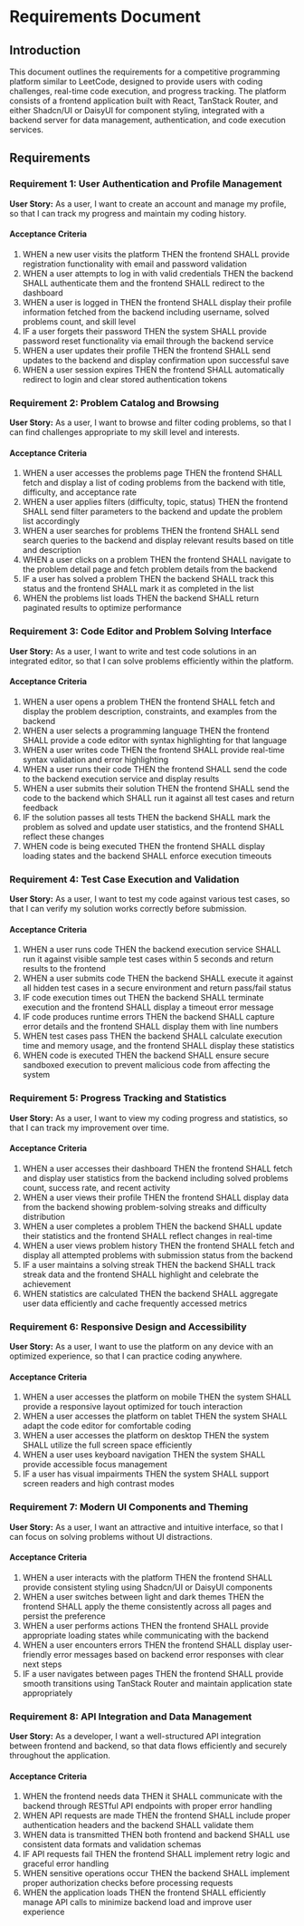 # Requirements Document

## Introduction

This document outlines the requirements for a competitive programming platform similar to LeetCode, designed to provide users with coding challenges, real-time code execution, and progress tracking. The platform consists of a frontend application built with React, TanStack Router, and either Shadcn/UI or DaisyUI for component styling, integrated with a backend server for data management, authentication, and code execution services.

## Requirements

### Requirement 1: User Authentication and Profile Management

**User Story:** As a user, I want to create an account and manage my profile, so that I can track my progress and maintain my coding history.

#### Acceptance Criteria

1. WHEN a new user visits the platform THEN the frontend SHALL provide registration functionality with email and password validation
2. WHEN a user attempts to log in with valid credentials THEN the backend SHALL authenticate them and the frontend SHALL redirect to the dashboard
3. WHEN a user is logged in THEN the frontend SHALL display their profile information fetched from the backend including username, solved problems count, and skill level
4. IF a user forgets their password THEN the system SHALL provide password reset functionality via email through the backend service
5. WHEN a user updates their profile THEN the frontend SHALL send updates to the backend and display confirmation upon successful save
6. WHEN a user session expires THEN the frontend SHALL automatically redirect to login and clear stored authentication tokens

### Requirement 2: Problem Catalog and Browsing

**User Story:** As a user, I want to browse and filter coding problems, so that I can find challenges appropriate to my skill level and interests.

#### Acceptance Criteria

1. WHEN a user accesses the problems page THEN the frontend SHALL fetch and display a list of coding problems from the backend with title, difficulty, and acceptance rate
2. WHEN a user applies filters (difficulty, topic, status) THEN the frontend SHALL send filter parameters to the backend and update the problem list accordingly
3. WHEN a user searches for problems THEN the frontend SHALL send search queries to the backend and display relevant results based on title and description
4. WHEN a user clicks on a problem THEN the frontend SHALL navigate to the problem detail page and fetch problem details from the backend
5. IF a user has solved a problem THEN the backend SHALL track this status and the frontend SHALL mark it as completed in the list
6. WHEN the problems list loads THEN the backend SHALL return paginated results to optimize performance

### Requirement 3: Code Editor and Problem Solving Interface

**User Story:** As a user, I want to write and test code solutions in an integrated editor, so that I can solve problems efficiently within the platform.

#### Acceptance Criteria

1. WHEN a user opens a problem THEN the frontend SHALL fetch and display the problem description, constraints, and examples from the backend
2. WHEN a user selects a programming language THEN the frontend SHALL provide a code editor with syntax highlighting for that language
3. WHEN a user writes code THEN the frontend SHALL provide real-time syntax validation and error highlighting
4. WHEN a user runs their code THEN the frontend SHALL send the code to the backend execution service and display results
5. WHEN a user submits their solution THEN the frontend SHALL send the code to the backend which SHALL run it against all test cases and return feedback
6. IF the solution passes all tests THEN the backend SHALL mark the problem as solved and update user statistics, and the frontend SHALL reflect these changes
7. WHEN code is being executed THEN the frontend SHALL display loading states and the backend SHALL enforce execution timeouts

### Requirement 4: Test Case Execution and Validation

**User Story:** As a user, I want to test my code against various test cases, so that I can verify my solution works correctly before submission.

#### Acceptance Criteria

1. WHEN a user runs code THEN the backend execution service SHALL run it against visible sample test cases within 5 seconds and return results to the frontend
2. WHEN a user submits code THEN the backend SHALL execute it against all hidden test cases in a secure environment and return pass/fail status
3. IF code execution times out THEN the backend SHALL terminate execution and the frontend SHALL display a timeout error message
4. IF code produces runtime errors THEN the backend SHALL capture error details and the frontend SHALL display them with line numbers
5. WHEN test cases pass THEN the backend SHALL calculate execution time and memory usage, and the frontend SHALL display these statistics
6. WHEN code is executed THEN the backend SHALL ensure secure sandboxed execution to prevent malicious code from affecting the system

### Requirement 5: Progress Tracking and Statistics

**User Story:** As a user, I want to view my coding progress and statistics, so that I can track my improvement over time.

#### Acceptance Criteria

1. WHEN a user accesses their dashboard THEN the frontend SHALL fetch and display user statistics from the backend including solved problems count, success rate, and recent activity
2. WHEN a user views their profile THEN the frontend SHALL display data from the backend showing problem-solving streaks and difficulty distribution
3. WHEN a user completes a problem THEN the backend SHALL update their statistics and the frontend SHALL reflect changes in real-time
4. WHEN a user views problem history THEN the frontend SHALL fetch and display all attempted problems with submission status from the backend
5. IF a user maintains a solving streak THEN the backend SHALL track streak data and the frontend SHALL highlight and celebrate the achievement
6. WHEN statistics are calculated THEN the backend SHALL aggregate user data efficiently and cache frequently accessed metrics

### Requirement 6: Responsive Design and Accessibility

**User Story:** As a user, I want to use the platform on any device with an optimized experience, so that I can practice coding anywhere.

#### Acceptance Criteria

1. WHEN a user accesses the platform on mobile THEN the system SHALL provide a responsive layout optimized for touch interaction
2. WHEN a user accesses the platform on tablet THEN the system SHALL adapt the code editor for comfortable coding
3. WHEN a user accesses the platform on desktop THEN the system SHALL utilize the full screen space efficiently
4. WHEN a user uses keyboard navigation THEN the system SHALL provide accessible focus management
5. IF a user has visual impairments THEN the system SHALL support screen readers and high contrast modes

### Requirement 7: Modern UI Components and Theming

**User Story:** As a user, I want an attractive and intuitive interface, so that I can focus on solving problems without UI distractions.

#### Acceptance Criteria

1. WHEN a user interacts with the platform THEN the frontend SHALL provide consistent styling using Shadcn/UI or DaisyUI components
2. WHEN a user switches between light and dark themes THEN the frontend SHALL apply the theme consistently across all pages and persist the preference
3. WHEN a user performs actions THEN the frontend SHALL provide appropriate loading states while communicating with the backend
4. WHEN a user encounters errors THEN the frontend SHALL display user-friendly error messages based on backend error responses with clear next steps
5. IF a user navigates between pages THEN the frontend SHALL provide smooth transitions using TanStack Router and maintain application state appropriately

### Requirement 8: API Integration and Data Management

**User Story:** As a developer, I want a well-structured API integration between frontend and backend, so that data flows efficiently and securely throughout the application.

#### Acceptance Criteria

1. WHEN the frontend needs data THEN it SHALL communicate with the backend through RESTful API endpoints with proper error handling
2. WHEN API requests are made THEN the frontend SHALL include proper authentication headers and the backend SHALL validate them
3. WHEN data is transmitted THEN both frontend and backend SHALL use consistent data formats and validation schemas
4. IF API requests fail THEN the frontend SHALL implement retry logic and graceful error handling
5. WHEN sensitive operations occur THEN the backend SHALL implement proper authorization checks before processing requests
6. WHEN the application loads THEN the frontend SHALL efficiently manage API calls to minimize backend load and improve user experience

